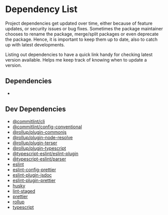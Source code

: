 # Dependency List

Project dependencies get updated over time, either because of feature updates, or security issues or bug fixes. Sometimes the package maintainer chooses to rename the package, merge/split packages or even deprecate the package. Hence, it is important to keep them up to date, also to catch up with latest developments.

Listing out dependencies to have a quick link handy for checking latest version available. Helps me keep track of knowing when to update a version.

## Dependencies

- [](https://npm.im/)

## Dev Dependencies

- [@commitlint/cli](https://npm.im/@commitlint/cli)
- [@commitlint/config-conventional](https://npm.im/@commitlint/config-conventional)
- [@rollup/plugin-commonjs](https://npm.im/@rollup/plugin-commonjs)
- [@rollup/plugin-node-resolve](https://npm.im/@rollup/plugin-node-resolve)
- [@rollup/plugin-terser](https://npm.im/@rollup/plugin-terser)
- [@rollup/plugin-typescript](https://npm.im/@rollup/plugin-typescript)
- [@typescript-eslint/eslint-plugin](https://npm.im/@typescript-eslint/eslint-plugin)
- [@typescript-eslint/parser](https://npm.im/@typescript-eslint/parser)
- [eslint](https://npm.im/eslint)
- [eslint-config-prettier](https://npm.im/eslint-config-prettier)
- [eslint-plugin-jsdoc](https://npm.im/eslint-plugin-jsdoc)
- [eslint-plugin-prettier](https://npm.im/eslint-plugin-prettier)
- [husky](https://npm.im/husky)
- [lint-staged](https://npm.im/lint-staged)
- [prettier](https://npm.im/prettier)
- [rollup](https://npm.im/rollup)
- [typescript](https://npm.im/typescript)
